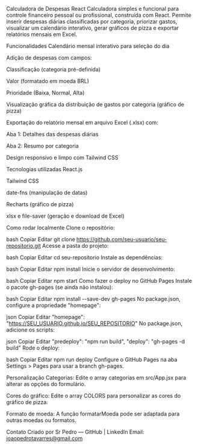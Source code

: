 Calculadora de Despesas React
Calculadora simples e funcional para controle financeiro pessoal ou profissional, construída com React.
Permite inserir despesas diárias classificadas por categoria, priorizar gastos, visualizar um calendário interativo, gerar gráficos de pizza e exportar relatórios mensais em Excel.

Funcionalidades
Calendário mensal interativo para seleção do dia

Adição de despesas com campos:

Classificação (categoria pré-definida)

Valor (formatado em moeda BRL)

Prioridade (Baixa, Normal, Alta)

Visualização gráfica da distribuição de gastos por categoria (gráfico de pizza)

Exportação do relatório mensal em arquivo Excel (.xlsx) com:

Aba 1: Detalhes das despesas diárias

Aba 2: Resumo por categoria

Design responsivo e limpo com Tailwind CSS

Tecnologias utilizadas
React.js

Tailwind CSS

date-fns (manipulação de datas)

Recharts (gráfico de pizza)

xlsx e file-saver (geração e download de Excel)

Como rodar localmente
Clone o repositório:

bash
Copiar
Editar
git clone https://github.com/seu-usuario/seu-repositorio.git
Acesse a pasta do projeto:

bash
Copiar
Editar
cd seu-repositorio
Instale as dependências:

bash
Copiar
Editar
npm install
Inicie o servidor de desenvolvimento:

bash
Copiar
Editar
npm start
Como fazer o deploy no GitHub Pages
Instale o pacote gh-pages (se ainda não instalou):

bash
Copiar
Editar
npm install --save-dev gh-pages
No package.json, configure a propriedade "homepage":

json
Copiar
Editar
"homepage": "https://SEU_USUARIO.github.io/SEU_REPOSITORIO"
No package.json, adicione os scripts:

json
Copiar
Editar
"predeploy": "npm run build",
"deploy": "gh-pages -d build"
Rode o deploy:

bash
Copiar
Editar
npm run deploy
Configure o GitHub Pages na aba Settings > Pages para usar a branch gh-pages.

Personalização
Categorias: Edite o array categorias em src/App.jsx para alterar as opções do formulário.

Cores do gráfico: Edite o array COLORS para personalizar as cores do gráfico de pizza.

Formato de moeda: A função formatarMoeda pode ser adaptada para outras moedas ou formatos.

Contato
Criado por Sr Pedro — GitHub | LinkedIn
Email: joaopedrotavarres@gmail.com
